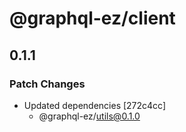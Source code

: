 # @graphql-ez/client

## 0.1.1
### Patch Changes

- Updated dependencies [272c4cc]
  - @graphql-ez/utils@0.1.0

